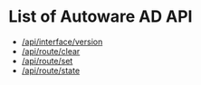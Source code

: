 # List of Autoware AD API

- [/api/interface/version](api/interface/version.md)
- [/api/route/clear](api/route/clear.md)
- [/api/route/set](api/route/set.md)
- [/api/route/state](api/route/state.md)
